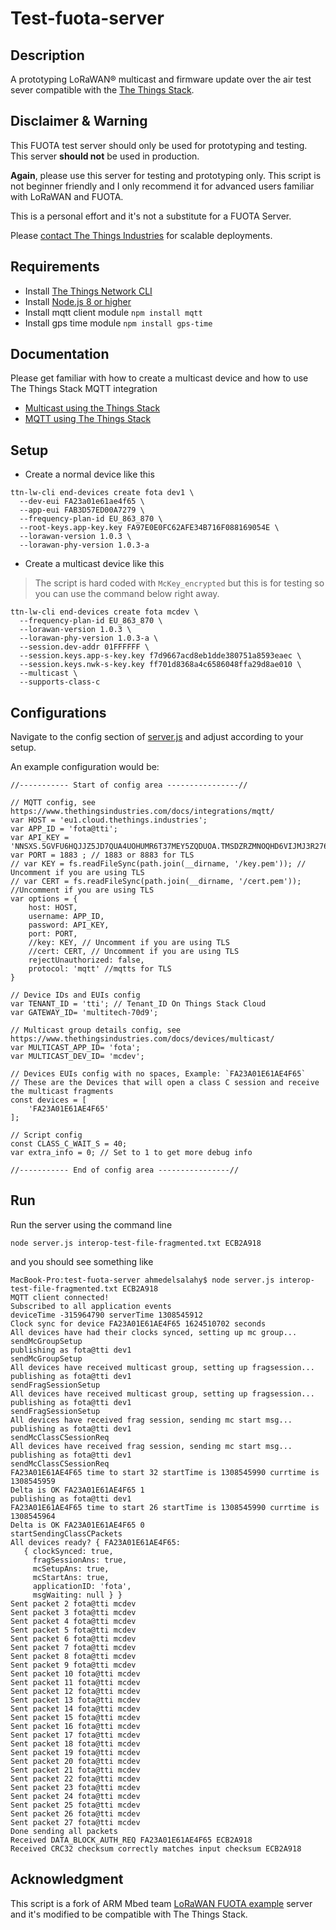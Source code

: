 # Test-fuota-server

## Description
A prototyping LoRaWAN® multicast and firmware update over the air test sever compatible with the
[The Things Stack](https://www.thethingsindustries.com/docs/).

## Disclaimer & Warning

This FUOTA test server should only be used for prototyping and testing.
This server **should not** be used in production.

**Again**, please use this server for testing and prototyping only.
This script is not beginner friendly and I only recommend it for advanced users familiar with LoRaWAN and FUOTA.

This is a personal effort and it's not a substitute for a FUOTA Server.

Please [contact The Things Industries](https://thethingsindustries.com/contact/) for scalable deployments.

## Requirements

- Install [The Things Network CLI](https://www.thethingsindustries.com/docs/getting-started/cli/installing-cli/)
- Install [Node.js 8 or higher](https://nodejs.org)
- Install mqtt client module `npm install mqtt`
- Install gps time module `npm install gps-time`

## Documentation

Please get familiar with how to create a multicast device and how to use The Things Stack MQTT integration

- [Multicast using the Things Stack](https://www.thethingsindustries.com/docs/devices/multicast/)
- [MQTT using The Things Stack](https://www.thethingsindustries.com/docs/integrations/mqtt/)


## Setup

- Create a normal device like this

```
ttn-lw-cli end-devices create fota dev1 \
  --dev-eui FA23a01e61ae4f65 \
  --app-eui FAB3D57ED00A7279 \
  --frequency-plan-id EU_863_870 \
  --root-keys.app-key.key FA97E0E0FC62AFE34B716F088169054E \
  --lorawan-version 1.0.3 \
  --lorawan-phy-version 1.0.3-a
```

- Create a multicast device like this

> The script is hard coded with `McKey_encrypted` but this is for testing so you can use the command below right away.

```
ttn-lw-cli end-devices create fota mcdev \
  --frequency-plan-id EU_863_870 \
  --lorawan-version 1.0.3 \
  --lorawan-phy-version 1.0.3-a \
  --session.dev-addr 01FFFFFF \
  --session.keys.app-s-key.key f7d9667acd8eb1dde380751a8593eaec \
  --session.keys.nwk-s-key.key ff701d8368a4c6586048ffa29d8ae010 \
  --multicast \
  --supports-class-c
```

## Configurations

Navigate to the config section of [server.js](./server.js) and adjust according to your setup.

An example configuration would be:

```
//----------- Start of config area ----------------//

// MQTT config, see https://www.thethingsindustries.com/docs/integrations/mqtt/
var HOST = 'eu1.cloud.thethings.industries';
var APP_ID = 'fota@tti';
var API_KEY = 'NNSXS.5GVFU6HQJJZ5JD7QUA4UOHUMR6T37MEY5ZQDUOA.TMSDZRZMNOQHD6VIJMJ3R276EY43XBP4W5TQ6PCMDOEU6FFZ46YA';
var PORT = 1883 ; // 1883 or 8883 for TLS
// var KEY = fs.readFileSync(path.join(__dirname, '/key.pem')); // Uncomment if you are using TLS
// var CERT = fs.readFileSync(path.join(__dirname, '/cert.pem')); //Uncomment if you are using TLS
var options = {
    host: HOST,
    username: APP_ID,
    password: API_KEY,
    port: PORT,
    //key: KEY, // Uncomment if you are using TLS
    //cert: CERT, // Uncomment if you are using TLS
    rejectUnauthorized: false,
    protocol: 'mqtt' //mqtts for TLS
}

// Device IDs and EUIs config
var TENANT_ID = 'tti'; // Tenant_ID On Things Stack Cloud
var GATEWAY_ID= 'multitech-70d9';

// Multicast group details config, see https://www.thethingsindustries.com/docs/devices/multicast/
var MULTICAST_APP_ID= 'fota';
var MULTICAST_DEV_ID= 'mcdev';

// Devices EUIs config with no spaces, Example: `FA23A01E61AE4F65`
// These are the Devices that will open a class C session and receive the multicast fragments
const devices = [
    'FA23A01E61AE4F65'
];

// Script config
const CLASS_C_WAIT_S = 40;
var extra_info = 0; // Set to 1 to get more debug info

//----------- End of config area ----------------//
```

## Run

Run the server using the command line

`node server.js interop-test-file-fragmented.txt ECB2A918`

and you should see something like

```
MacBook-Pro:test-fuota-server ahmedelsalahy$ node server.js interop-test-file-fragmented.txt ECB2A918
MQTT client connected!
Subscribed to all application events
deviceTime -315964790 serverTime 1308545912
Clock sync for device FA23A01E61AE4F65 1624510702 seconds
All devices have had their clocks synced, setting up mc group...
sendMcGroupSetup
publishing as fota@tti dev1
sendMcGroupSetup
All devices have received multicast group, setting up fragsession...
publishing as fota@tti dev1
sendFragSessionSetup
All devices have received multicast group, setting up fragsession...
publishing as fota@tti dev1
sendFragSessionSetup
All devices have received frag session, sending mc start msg...
publishing as fota@tti dev1
sendMcClassCSessionReq
All devices have received frag session, sending mc start msg...
publishing as fota@tti dev1
sendMcClassCSessionReq
FA23A01E61AE4F65 time to start 32 startTime is 1308545990 currtime is 1308545959
Delta is OK FA23A01E61AE4F65 1
publishing as fota@tti dev1
FA23A01E61AE4F65 time to start 26 startTime is 1308545990 currtime is 1308545964
Delta is OK FA23A01E61AE4F65 0
startSendingClassCPackets
All devices ready? { FA23A01E61AE4F65:
   { clockSynced: true,
     fragSessionAns: true,
     mcSetupAns: true,
     mcStartAns: true,
     applicationID: 'fota',
     msgWaiting: null } }
Sent packet 2 fota@tti mcdev
Sent packet 3 fota@tti mcdev
Sent packet 4 fota@tti mcdev
Sent packet 5 fota@tti mcdev
Sent packet 6 fota@tti mcdev
Sent packet 7 fota@tti mcdev
Sent packet 8 fota@tti mcdev
Sent packet 9 fota@tti mcdev
Sent packet 10 fota@tti mcdev
Sent packet 11 fota@tti mcdev
Sent packet 12 fota@tti mcdev
Sent packet 13 fota@tti mcdev
Sent packet 14 fota@tti mcdev
Sent packet 15 fota@tti mcdev
Sent packet 16 fota@tti mcdev
Sent packet 17 fota@tti mcdev
Sent packet 18 fota@tti mcdev
Sent packet 19 fota@tti mcdev
Sent packet 20 fota@tti mcdev
Sent packet 21 fota@tti mcdev
Sent packet 22 fota@tti mcdev
Sent packet 23 fota@tti mcdev
Sent packet 24 fota@tti mcdev
Sent packet 25 fota@tti mcdev
Sent packet 26 fota@tti mcdev
Sent packet 27 fota@tti mcdev
Done sending all packets
Received DATA_BLOCK_AUTH_REQ FA23A01E61AE4F65 ECB2A918
Received CRC32 checksum correctly matches input checksum ECB2A918
```


## Acknowledgment

This script is a fork of ARM Mbed team [LoRaWAN FUOTA example](https://github.com/ARMmbed/mbed-os-example-lorawan-fuota) server and it's modified to be compatible with The Things Stack.

